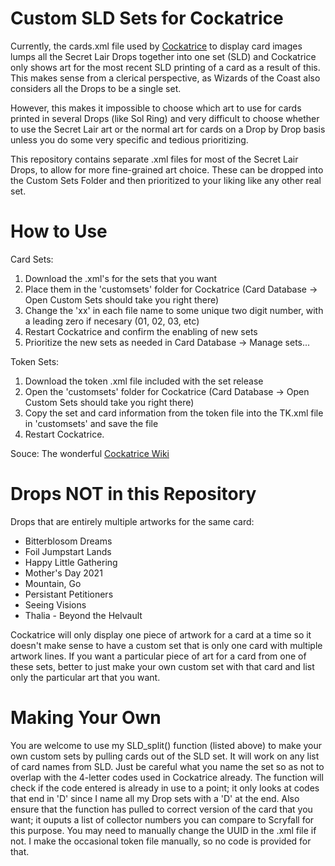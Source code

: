 # Custom SLD Sets for Cockatrice
Currently, the cards.xml file used by [Cockatrice](https://github.com/Cockatrice/) to display card images lumps all the Secret Lair Drops together into one set (SLD) and Cockatrice only shows art for the most recent SLD printing of a card as a result of this. This makes sense from a clerical perspective, as Wizards of the Coast also considers all the Drops to be a single set.

However, this makes it impossible to choose which art to use for cards printed in several Drops (like Sol Ring) and very difficult to choose whether to use the Secret Lair art or the normal art for cards on a Drop by Drop basis unless you do some very specific and tedious prioritizing.

This repository contains separate .xml files for most of the Secret Lair Drops, to allow for more fine-grained art choice. These can be dropped into the Custom Sets Folder and then prioritized to your liking like any other real set. 

# How to Use
Card Sets:

1) Download the .xml's for the sets that you want
2) Place them in the 'customsets' folder for Cockatrice (Card Database -> Open Custom Sets should take you right there)
3) Change the 'xx' in each file name to some unique two digit number, with a leading zero if necesary (01, 02, 03, etc)
4) Restart Cockatrice and confirm the enabling of new sets
5) Prioritize the new sets as needed in Card Database -> Manage sets...

Token Sets:

1) Download the token .xml file included with the set release
2) Open the 'customsets' folder for Cockatrice (Card Database -> Open Custom Sets should take you right there)
3) Copy the set and card information from the token file into the TK.xml file in 'customsets' and save the file
4) Restart Cockatrice.

Souce: The wonderful [Cockatrice Wiki](https://github.com/Cockatrice/Cockatrice/wiki/Custom-Cards-&-Sets)

# Drops NOT in this Repository
Drops that are entirely multiple artworks for the same card:
* Bitterblosom Dreams
* Foil Jumpstart Lands
* Happy Little Gathering
* Mother's Day 2021
* Mountain, Go
* Persistant Petitioners
* Seeing Visions
* Thalia - Beyond the Helvault

Cockatrice will only display one piece of artwork for a card at a time so it doesn't make sense to have a custom set that is only one card with multiple artwork lines. If you want a particular piece of art for a card from one of these sets, better to just make your own custom set with that card and list only the particular art that you want.

# Making Your Own

You are welcome to use my SLD_split() function (listed above) to make your own custom sets by pulling cards out of the SLD set. It will work on any list of card names from SLD. Just be careful what you name the set so as not to overlap with the 4-letter codes used in Cockatrice already. The function will check if the code entered is already in use to a point; it only looks at codes that end in 'D' since I name all my Drop sets with a 'D' at the end. Also ensure that the function has pulled to correct version of the card that you want; it ouputs a list of collector numbers you can compare to Scryfall for this purpose. You may need to manually change the UUID in the .xml file if not. I make the occasional token file manually, so no code is provided for that.
